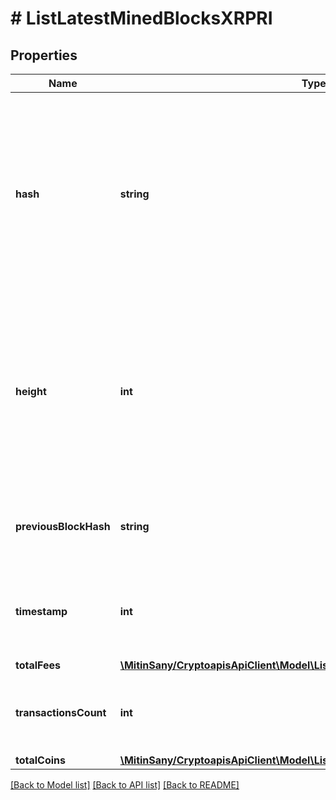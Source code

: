 # # ListLatestMinedBlocksXRPRI

## Properties

Name | Type | Description | Notes
------------ | ------------- | ------------- | -------------
**hash** | **string** | Represents the hash of the block, which is its unique identifier. It represents a cryptographic digital fingerprint made by hashing the block header twice through the SHA256 algorithm. |
**height** | **int** | Represents the number of blocks in the blockchain preceding this specific block. Block numbers have no gaps. A blockchain usually starts with block 0 called the \&quot;Genesis block\&quot;. |
**previousBlockHash** | **string** | Represents the hash of the previous block, also known as the parent block. |
**timestamp** | **int** | Defines the exact date/time when this block was mined in Unix Timestamp. |
**totalFees** | [**\MitinSany/CryptoapisApiClient\Model\ListLatestMinedBlocksXRPRITotalFees**](ListLatestMinedBlocksXRPRITotalFees.md) |  |
**transactionsCount** | **int** | Represents the total number of all transactions as part of this block. |
**totalCoins** | [**\MitinSany/CryptoapisApiClient\Model\ListLatestMinedBlocksXRPRITotalCoins**](ListLatestMinedBlocksXRPRITotalCoins.md) |  |

[[Back to Model list]](../../README.md#models) [[Back to API list]](../../README.md#endpoints) [[Back to README]](../../README.md)
